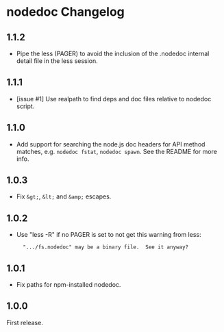 # nodedoc Changelog

## 1.1.2

- Pipe the less (PAGER) to avoid the inclusion of the .nodedoc internal detail
  file in the less session.


## 1.1.1

- [issue #1] Use realpath to find deps and doc files relative to nodedoc
  script.


## 1.1.0

- Add support for searching the node.js doc headers for API method matches,
  e.g. `nodedoc fstat`, `nodedoc spawn`. See the README for more info.


## 1.0.3

- Fix `&gt;`, `&lt;` and `&amp;` escapes.


## 1.0.2

- Use "less -R" if no PAGER is set to not get this warning from less:

        ".../fs.nodedoc" may be a binary file.  See it anyway?


## 1.0.1

- Fix paths for npm-installed nodedoc.


## 1.0.0

First release.

